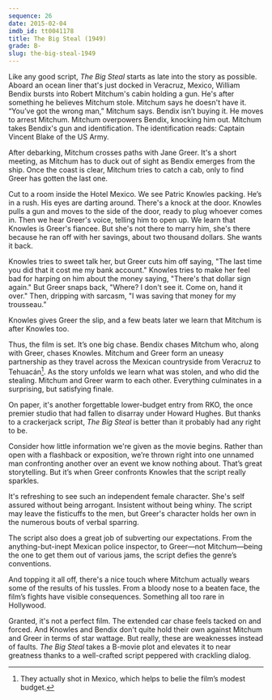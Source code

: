 ```yaml
---
sequence: 26
date: 2015-02-04
imdb_id: tt0041178
title: The Big Steal (1949)
grade: B-
slug: the-big-steal-1949
---
```


Like any good script, _The Big Steal_ starts as late into the story as possible. Aboard an ocean liner that's just docked in Veracruz, Mexico, William Bendix bursts into Robert Mitchum's cabin holding a gun. He's after something he believes Mitchum stole. Mitchum says he doesn't have it. “You’ve got the wrong man,” Mitchum says. Bendix isn’t buying it. He moves to arrest Mitchum. Mitchum overpowers Bendix, knocking him out. Mitchum takes Bendix's gun and identification. The identification reads: Captain Vincent Blake of the US Army.

After debarking, Mitchum crosses paths with Jane Greer. It's a short meeting, as Mitchum has to duck out of sight as Bendix emerges from the ship. Once the coast is clear, Mitchum tries to catch a cab, only to find Greer has gotten the last one.

Cut to a room inside the Hotel Mexico. We see Patric Knowles packing. He’s in a rush. His eyes are darting around. There's a knock at the door. Knowles pulls a gun and moves to the side of the door, ready to plug whoever comes in. Then we hear Greer's voice, telling him to open up. We learn that Knowles is Greer's fiancee. But she's not there to marry him, she's there because he ran off with her savings, about two thousand dollars. She wants it back.

Knowles tries to sweet talk her, but Greer cuts him off saying, "The last time you did that it cost me my bank account." Knowles tries to make her feel bad for harping on him about the money saying, "There's that dollar sign again." But Greer snaps back, "Where? I don't see it. Come on, hand it over." Then, dripping with sarcasm, "I was saving that money for my trousseau.”

Knowles gives Greer the slip, and a few beats later we learn that Mitchum is after Knowles too.

Thus, the film is set. It’s one big chase. Bendix chases Mitchum who, along with Greer, chases Knowles. Mitchum and Greer form an uneasy partnership as they travel across the Mexican countryside from Veracruz to Tehuacán[^1].  As the story unfolds we learn what was stolen, and who did the stealing. Mitchum and Greer warm to each other. Everything culminates in a surprising, but satisfying finale.

On paper, it's another forgettable lower-budget entry from RKO, the once premier studio that had fallen to disarray under Howard Hughes. But thanks to a crackerjack script, _The Big Steal_ is better than it probably had any right to be.

Consider how little information we're given as the movie begins. Rather than open with a flashback or exposition, we’re thrown right into one unnamed man confronting another over an event we know nothing about. That’s great storytelling. But it’s when Greer confronts Knowles that the script really sparkles.

It's refreshing to see such an independent female character. She's self assured without being arrogant. Insistent without being whiny. The script may leave the fisticuffs to the men, but Greer's character holds her own in the numerous bouts of verbal sparring.

The script also does a great job of subverting our expectations. From the anything-but-inept Mexican police inspector, to Greer—not Mitchum—being the one to get them out of various jams, the script defies the genre’s conventions.

And topping it all off, there's a nice touch where Mitchum actually wears some of the results of his tussles. From a bloody nose to a beaten face, the film’s fights have visible consequences. Something all too rare in Hollywood.

Granted, it's not a perfect film. The extended car chase feels tacked on and forced. And Knowles and Bendix don't quite hold their own against Mitchum and Greer in terms of star wattage. But really, these are weaknesses instead of faults. _The Big Steal_ takes a B-movie plot and elevates it to near greatness thanks to a well-crafted script peppered with crackling dialog.

[^1]: They actually shot in Mexico, which helps to belie the film’s modest budget.